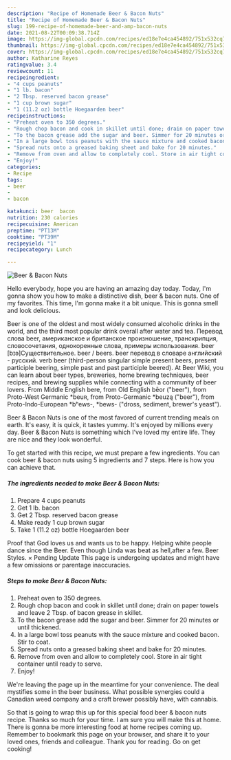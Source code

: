 ```yaml
---
description: "Recipe of Homemade Beer & Bacon Nuts"
title: "Recipe of Homemade Beer & Bacon Nuts"
slug: 199-recipe-of-homemade-beer-and-amp-bacon-nuts
date: 2021-08-22T00:09:38.714Z
image: https://img-global.cpcdn.com/recipes/ed18e7e4ca454892/751x532cq70/beer-bacon-nuts-recipe-main-photo.jpg
thumbnail: https://img-global.cpcdn.com/recipes/ed18e7e4ca454892/751x532cq70/beer-bacon-nuts-recipe-main-photo.jpg
cover: https://img-global.cpcdn.com/recipes/ed18e7e4ca454892/751x532cq70/beer-bacon-nuts-recipe-main-photo.jpg
author: Katharine Reyes
ratingvalue: 3.4
reviewcount: 11
recipeingredient:
- "4 cups peanuts"
- "1 lb. bacon"
- "2 Tbsp. reserved bacon grease"
- "1 cup brown sugar"
- "1 (11.2 oz) bottle Hoegaarden beer"
recipeinstructions:
- "Preheat oven to 350 degrees."
- "Rough chop bacon and cook in skillet until done; drain on paper towels and leave 2 Tbsp. of bacon grease in skillet."
- "To the bacon grease add the sugar and beer. Simmer for 20 minutes or until thickened."
- "In a large bowl toss peanuts with the sauce mixture and cooked bacon. Stir to coat."
- "Spread nuts onto a greased baking sheet and bake for 20 minutes."
- "Remove from oven and allow to completely cool. Store in air tight container until ready to serve."
- "Enjoy!"
categories:
- Recipe
tags:
- beer
- 
- bacon

katakunci: beer  bacon 
nutrition: 230 calories
recipecuisine: American
preptime: "PT13M"
cooktime: "PT39M"
recipeyield: "1"
recipecategory: Lunch

---
```



![Beer & Bacon Nuts](https://img-global.cpcdn.com/recipes/ed18e7e4ca454892/751x532cq70/beer-bacon-nuts-recipe-main-photo.jpg)

Hello everybody, hope you are having an amazing day today. Today, I'm gonna show you how to make a distinctive dish, beer & bacon nuts. One of my favorites. This time, I'm gonna make it a bit unique. This is gonna smell and look delicious.

Beer is one of the oldest and most widely consumed alcoholic drinks in the world, and the third most popular drink overall after water and tea. Перевод слова beer, американское и британское произношение, транскрипция, словосочетания, однокоренные слова, примеры использования. beer [bɪə]Существительное. beer / beers. beer перевод в словаре английский - русский. verb beer (third-person singular simple present beers, present participle beering, simple past and past participle beered). At Beer Wiki, you can learn about beer types, breweries, home brewing techniques, beer recipes, and brewing supplies while connecting with a community of beer lovers. From Middle English bere, from Old English bēor (&#34;beer&#34;), from Proto-West Germanic *beuʀ, from Proto-Germanic *beuzą (&#34;beer&#34;), from Proto-Indo-European *bʰews-, *bews- (&#34;dross, sediment, brewer&#39;s yeast&#34;).

Beer & Bacon Nuts is one of the most favored of current trending meals on earth. It's easy, it is quick, it tastes yummy. It's enjoyed by millions every day. Beer & Bacon Nuts is something which I've loved my entire life. They are nice and they look wonderful.


To get started with this recipe, we must prepare a few ingredients. You can cook beer & bacon nuts using 5 ingredients and 7 steps. Here is how you can achieve that.

<!--inarticleads1-->

##### The ingredients needed to make Beer & Bacon Nuts:

1. Prepare 4 cups peanuts
1. Get 1 lb. bacon
1. Get 2 Tbsp. reserved bacon grease
1. Make ready 1 cup brown sugar
1. Take 1 (11.2 oz) bottle Hoegaarden beer


Proof that God loves us and wants us to be happy. Helping white people dance since the Beer. Even though Linda was beat as hell,after a few. Beer Styles. × Pending Update This page is undergoing updates and might have a few omissions or parentage inaccuracies. 

<!--inarticleads2-->

##### Steps to make Beer & Bacon Nuts:

1. Preheat oven to 350 degrees.
1. Rough chop bacon and cook in skillet until done; drain on paper towels and leave 2 Tbsp. of bacon grease in skillet.
1. To the bacon grease add the sugar and beer. Simmer for 20 minutes or until thickened.
1. In a large bowl toss peanuts with the sauce mixture and cooked bacon. Stir to coat.
1. Spread nuts onto a greased baking sheet and bake for 20 minutes.
1. Remove from oven and allow to completely cool. Store in air tight container until ready to serve.
1. Enjoy!


We&#39;re leaving the page up in the meantime for your convenience. The deal mystifies some in the beer business. What possible synergies could a Canadian weed company and a craft brewer possibly have, with cannabis. 

So that is going to wrap this up for this special food beer & bacon nuts recipe. Thanks so much for your time. I am sure you will make this at home. There is gonna be more interesting food at home recipes coming up. Remember to bookmark this page on your browser, and share it to your loved ones, friends and colleague. Thank you for reading. Go on get cooking!
